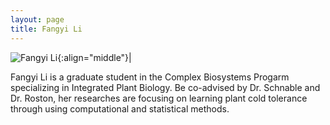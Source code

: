 ```yaml
---
layout: page
title: Fangyi Li
---
```


![Fangyi Li](/images/People_Images/Fangyi.jpg){:align="middle"}|

Fangyi Li is a graduate student in the Complex Biosystems Progarm specializing in Integrated Plant Biology. Be co-advised by Dr. Schnable and Dr. Roston, her researches are focusing on learning plant cold tolerance through using computational and statistical methods.
